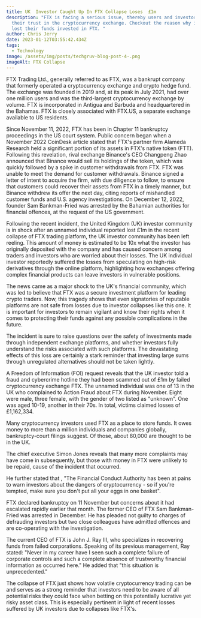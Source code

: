 ```yaml
---
title: UK  Investor Caught Up In FTX Collapse Loses  £1m
description: "FTX is facing a serious issue, thereby users and investors loosing
  their trust in the cryptocurrency exchange. Checkout the reason why investors
  lost their funds invested in FTX. "
author: Chris Jerry
date: 2023-01-12T03:55:42.434Z
tags:
  - Technology
image: /assets/img/posts/techgruv-blog-post-4-.png
imageAlt: FTX Collapse
---
```

FTX Trading Ltd., generally referred to as FTX, was a bankrupt company that formerly operated a cryptocurrency exchange and crypto hedge fund. The exchange was founded in 2019 and, at its peak in July 2021, had over one million users and was the third-largest cryptocurrency exchange by volume. FTX is incorporated in Antigua and Barbuda and headquartered in the Bahamas. FTX is closely associated with FTX.US, a separate exchange available to US residents.

Since November 11, 2022, FTX has been in Chapter 11 bankruptcy proceedings in the US court system. Public concern began when a November 2022 CoinDesk article stated that FTX's partner firm Alameda Research held a significant portion of its assets in FTX's native token (FTT). Following this revelation, rival exchange Binance's CEO Changpeng Zhao announced that Binance would sell its holdings of the token, which was quickly followed by a spike in customer withdrawals from FTX. FTX was unable to meet the demand for customer withdrawals. Binance signed a letter of intent to acquire the firm, with due diligence to follow, to ensure that customers could recover their assets from FTX in a timely manner, but Binance withdrew its offer the next day, citing reports of mishandled customer funds and U.S. agency investigations. On December 12, 2022, founder Sam Bankman-Fried was arrested by the Bahamian authorities for financial offences, at the request of the US government.

Following the recent incident, the United Kingdom (UK) investor community is in shock after an unnamed individual reported lost £1m in the recent collapse of FTX trading platform, the UK investor community has been left reeling. This amount of money is estimated to be 10x what the investor has originally deposited with the company and has caused concern among traders and investors who are worried about their losses. The UK individual investor reportedly suffered the losses from speculating on high-risk derivatives through the online platform, highlighting how exchanges offering complex financial products can leave investors in vulnerable positions.

The news came as a major shock to the UK's financial community, which was led to believe that FTX was a secure investment platform for leading crypto traders. Now, this tragedy shows that even signatories of reputable platforms are not safe from losses due to investor collapses like this one. It is important for investors to remain vigilant and know their rights when it comes to protecting their funds against any possible complications in the future.

The incident is sure to raise questions over the safety of investments made through independent exchange platforms, and whether investors fully understand the risks associated with such platforms. The devastating effects of this loss are certainly a stark reminder that investing large sums through unregulated alternatives should not be taken lightly.

A Freedom of Information (FOI) request reveals that the UK investor told a fraud and cybercrime hotline they had been scammed out of £1m by failed cryptocurrency exchange FTX. The unnamed individual was one of 13 in the UK who complained to Action Fraud about FTX during November. Eight were male, three female, with the gender of two listed as "unknown". One was aged 10-19, another in their 70s. In total, victims claimed losses of £1,162,334.

Many cryptocurrency investors used FTX as a place to store funds. It owes money to more than a million individuals and companies globally, bankruptcy-court filings suggest. Of those, about 80,000 are thought to be in the UK.

The chief executive Simon Jones reveals that many more complaints may have come in subsequently, but those with money in FTX were unlikely to be repaid, cause of the incident that occurred. 

He further stated that , "The Financial Conduct Authority has been at pains to warn investors about the dangers of cryptocurrency - so if you're tempted, make sure you don't put all your eggs in one basket".

FTX declared bankruptcy on 11 November but concerns about it had escalated rapidly earlier that month. The former CEO of FTX Sam Bankman-Fried was arrested in December. He has pleaded not guilty to charges of defrauding investors but two close colleagues have admitted offences and are co-operating with the investigation.

The current CEO of FTX is John J. Ray III, who specializes in recovering funds from failed corporations. Speaking of its previous management, Ray stated: "Never in my career have I seen such a complete failure of corporate controls and such a complete absence of trustworthy financial information as occurred here." He added that "this situation is unprecedented."

The collapse of FTX just shows how volatile cryptocurrency trading can be and serves as a strong reminder that investors need to be aware of all potential risks they could face when betting on this potentially lucrative yet risky asset class. This is especially pertinent in light of recent losses suffered by UK investors due to collapses like FTX's.